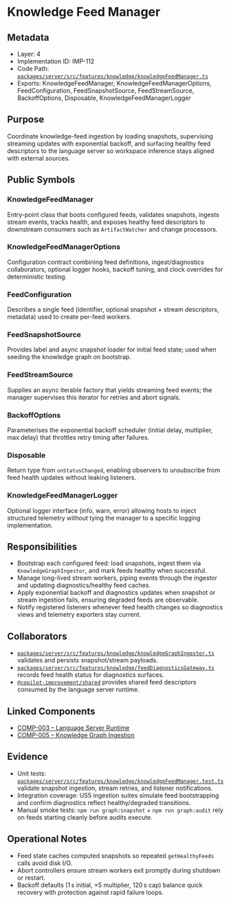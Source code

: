 # Knowledge Feed Manager

## Metadata
- Layer: 4
- Implementation ID: IMP-112
- Code Path: [`packages/server/src/features/knowledge/knowledgeFeedManager.ts`](../../../packages/server/src/features/knowledge/knowledgeFeedManager.ts)
- Exports: KnowledgeFeedManager, KnowledgeFeedManagerOptions, FeedConfiguration, FeedSnapshotSource, FeedStreamSource, BackoffOptions, Disposable, KnowledgeFeedManagerLogger

## Purpose
Coordinate knowledge-feed ingestion by loading snapshots, supervising streaming updates with exponential backoff, and surfacing healthy feed descriptors to the language server so workspace inference stays aligned with external sources.

## Public Symbols

### KnowledgeFeedManager
Entry-point class that boots configured feeds, validates snapshots, ingests stream events, tracks health, and exposes healthy feed descriptors to downstream consumers such as `ArtifactWatcher` and change processors.

### KnowledgeFeedManagerOptions
Configuration contract combining feed definitions, ingest/diagnostics collaborators, optional logger hooks, backoff tuning, and clock overrides for deterministic testing.

### FeedConfiguration
Describes a single feed (identifier, optional snapshot + stream descriptors, metadata) used to create per-feed workers.

### FeedSnapshotSource
Provides label and async snapshot loader for initial feed state; used when seeding the knowledge graph on bootstrap.

### FeedStreamSource
Supplies an async iterable factory that yields streaming feed events; the manager supervises this iterator for retries and abort signals.

### BackoffOptions
Parameterises the exponential backoff scheduler (initial delay, multiplier, max delay) that throttles retry timing after failures.

### Disposable
Return type from `onStatusChanged`, enabling observers to unsubscribe from feed health updates without leaking listeners.

### KnowledgeFeedManagerLogger
Optional logger interface (info, warn, error) allowing hosts to inject structured telemetry without tying the manager to a specific logging implementation.

## Responsibilities
- Bootstrap each configured feed: load snapshots, ingest them via `KnowledgeGraphIngestor`, and mark feeds healthy when successful.
- Manage long-lived stream workers, piping events through the ingestor and updating diagnostics/healthy feed caches.
- Apply exponential backoff and diagnostics updates when snapshot or stream ingestion fails, ensuring degraded feeds are observable.
- Notify registered listeners whenever feed health changes so diagnostics views and telemetry exporters stay current.

## Collaborators
- [`packages/server/src/features/knowledge/knowledgeGraphIngestor.ts`](../../../packages/server/src/features/knowledge/knowledgeGraphIngestor.ts) validates and persists snapshot/stream payloads.
- [`packages/server/src/features/knowledge/feedDiagnosticsGateway.ts`](../../../packages/server/src/features/knowledge/feedDiagnosticsGateway.ts) records feed health status for diagnostics surfaces.
- [`@copilot-improvement/shared`](../../../packages/shared/src/inference/linkInference.ts) provides shared feed descriptors consumed by the language server runtime.

## Linked Components
- [COMP-003 – Language Server Runtime](../../layer-3/language-server-architecture.mdmd.md#imp112-knowledgefeedmanager)
- [COMP-005 – Knowledge Graph Ingestion](../../layer-3/knowledge-graph-ingestion.mdmd.md#imp112-knowledgefeedmanager)

## Evidence
- Unit tests: [`packages/server/src/features/knowledge/knowledgeFeedManager.test.ts`](../../../packages/server/src/features/knowledge/knowledgeFeedManager.test.ts) validate snapshot ingestion, stream retries, and listener notifications.
- Integration coverage: US5 ingestion suites simulate feed bootstrapping and confirm diagnostics reflect healthy/degraded transitions.
- Manual smoke tests: `npm run graph:snapshot` + `npm run graph:audit` rely on feeds starting cleanly before audits execute.

## Operational Notes
- Feed state caches computed snapshots so repeated `getHealthyFeeds` calls avoid disk I/O.
- Abort controllers ensure stream workers exit promptly during shutdown or restart.
- Backoff defaults (1 s initial, ×5 multiplier, 120 s cap) balance quick recovery with protection against rapid failure loops.

